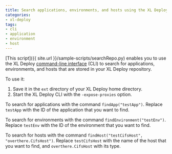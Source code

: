 ```yaml
---
title: Search applications, environments, and hosts using the XL Deploy CLI
categories:
- xl-deploy
tags:
- cli
- application
- environment
- host
---
```


[This script]({{ site.url }}/sample-scripts/searchRepo.py) enables you to use the XL Deploy [command-line interface](http://docs.xebialabs.com/releases/latest/xl-deploy/climanual.html) (CLI) to search for applications, environments, and hosts that are stored in your XL Deploy repository.

To use it:

1. Save it in the `ext` directory of your XL Deploy home directory.
2. Start the XL Deploy CLI with the `-expose-proxies` option.

To search for applications with the command `findApp("testApp")`. Replace `testApp` with the ID of the application that you want to find.

To search for environments with the command `findEnvironment("testEnv")`. Replace `testEnv` with the ID of the environment that you want to find.

To search for hosts with the command `findHost("testCifsHost", "overthere.CifsHost")`. Replace `testCifsHost` with the name of the host that you want to find, and `overthere.CifsHost` with its type.
